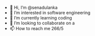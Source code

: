 - 👋 Hi, I’m @senadulanka
- 👀 I’m interested in software engineering 
- 🌱 I’m currently learning coding 
- 💞️ I’m looking to collaborate on a 
- 📫 How to reach me 266/5

<!---
senadulanka/senadulanka is a ✨ special ✨ repository because its `README.md` (this file) appears on your GitHub profile.
You can click the Preview link to take a look at your changes.
--->
